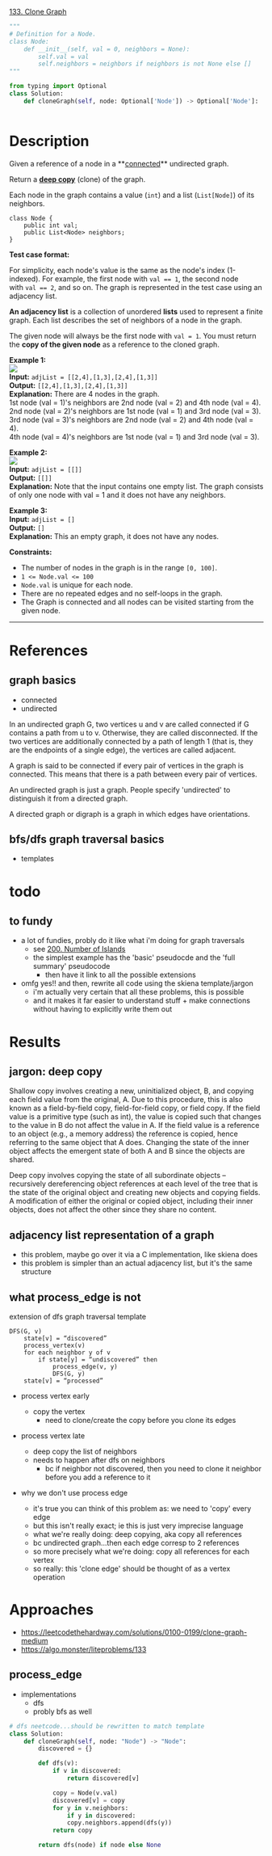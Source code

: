 [133. Clone Graph](https://leetcode.com/problems/clone-graph/)

```python
"""
# Definition for a Node.
class Node:
    def __init__(self, val = 0, neighbors = None):
        self.val = val
        self.neighbors = neighbors if neighbors is not None else []
"""

from typing import Optional
class Solution:
    def cloneGraph(self, node: Optional['Node']) -> Optional['Node']:
        
```

# Description

Given a reference of a node in a **[connected](https://en.wikipedia.org/wiki/Connectivity_(graph_theory)#Connected_graph)** undirected graph.

Return a [**deep copy**](https://en.wikipedia.org/wiki/Object_copying#Deep_copy) (clone) of the graph.

Each node in the graph contains a value (`int`) and a list (`List[Node]`) of its neighbors.
```
class Node {
    public int val;
    public List<Node> neighbors;
}

```

**Test case format:**

For simplicity, each node's value is the same as the node's index (1-indexed). For example, the first node with `val == 1`, the second node with `val == 2`, and so on. The graph is represented in the test case using an adjacency list.

**An adjacency list** is a collection of unordered **lists** used to represent a finite graph. Each list describes the set of neighbors of a node in the graph.

The given node will always be the first node with `val = 1`. You must return the **copy of the given node** as a reference to the cloned graph.

**Example 1:**  
![](!assets/attachments/Pasted%20image%2020240417141642.png)  
**Input:** `adjList = [[2,4],[1,3],[2,4],[1,3]]`  
**Output:** `[[2,4],[1,3],[2,4],[1,3]]`  
**Explanation:** There are 4 nodes in the graph.  
1st node (val = 1)'s neighbors are 2nd node (val = 2) and 4th node (val = 4).  
2nd node (val = 2)'s neighbors are 1st node (val = 1) and 3rd node (val = 3).  
3rd node (val = 3)'s neighbors are 2nd node (val = 2) and 4th node (val = 4).  
4th node (val = 4)'s neighbors are 1st node (val = 1) and 3rd node (val = 3).  

**Example 2:**  
![](!assets/attachments/Pasted%20image%2020240417141707.png)  
**Input:** `adjList = [[]]`  
**Output:** `[[]]`  
**Explanation:** Note that the input contains one empty list. The graph consists of only one node with val = 1 and it does not have any neighbors.

**Example 3:**  
**Input:** `adjList = []`  
**Output:** `[]`  
**Explanation:** This an empty graph, it does not have any nodes.

**Constraints:**
- The number of nodes in the graph is in the range `[0, 100]`.
- `1 <= Node.val <= 100`
- `Node.val` is unique for each node.
- There are no repeated edges and no self-loops in the graph.
- The Graph is connected and all nodes can be visited starting from the given node.

---

# References

## graph basics
- connected
- undirected



In an undirected graph G, two vertices u and v are called connected if G contains a path from u to v. Otherwise, they are called disconnected. If the two vertices are additionally connected by a path of length 1 (that is, they are the endpoints of a single edge), the vertices are called adjacent.

A graph is said to be connected if every pair of vertices in the graph is connected. This means that there is a path between every pair of vertices. 



An undirected graph is just a graph. People specify 'undirected' to distinguish it from a directed graph.

A directed graph or digraph is a graph in which edges have orientations.

## bfs/dfs graph traversal basics
- templates




# todo

## to fundy
- a lot of fundies, probly do it like what i'm doing for graph traversals
	- see [200. Number of Islands](200.%20Number%20of%20Islands.md)
	- the simplest example has the 'basic' pseudocde and the 'full summary' pseudocode
		- then have it link to all the possible extensions
- omfg yes!! and then, rewrite all code using the skiena template/jargon
	- i'm actually very certain that all these problems, this is possible
	- and it makes it far easier to understand stuff + make connections without having to explicitly write them out

# Results
## jargon: deep copy

Shallow copy involves creating a new, uninitialized object, B, and copying each field value from the original, A. Due to this procedure, this is also known as a field-by-field copy, field-for-field copy, or field copy. If the field value is a primitive type (such as int), the value is copied such that changes to the value in B do not affect the value in A. If the field value is a reference to an object (e.g., a memory address) the reference is copied, hence referring to the same object that A does. Changing the state of the inner object affects the emergent state of both A and B since the objects are shared.

Deep copy involves copying the state of all subordinate objects – recursively dereferencing object references at each level of the tree that is the state of the original object and creating new objects and copying fields. A modification of either the original or copied object, including their inner objects, does not affect the other since they share no content.


## adjacency list representation of a graph
- this problem, maybe go over it via a C implementation, like skiena does
- this problem is simpler than an actual adjacency list, but it's the same structure


## what process_edge is not

extension of dfs graph traversal template
```
DFS(G, v) 
	state[v] = “discovered” 
	process_vertex(v) 
	for each neighbor y of v
		if state[y] = “undiscovered” then 
			process_edge(v, y)
			DFS(G, y) 
	state[v] = “processed” 
```



- process vertex early
	- copy the vertex
		- need to clone/create the copy before you clone its edges
- process vertex late
	- deep copy the list of neighbors
	- needs to happen after dfs on neighbors
		-  bc if neighbor not discovered, then you need to clone it neighbor before you add a reference to it


- why we don't use process edge
	- it's true you can think of this problem as: we need to 'copy' every edge
	- but this isn't really exact; ie this is just very imprecise language
	- what we're really doing: deep copying, aka copy all references
	- bc undirected graph...then each edge corresp to 2 references
	- so more precisely what we're doing: copy all references for each vertex
	- so really: this 'clone edge' should be thought of as a vertex operation


# Approaches


- https://leetcodethehardway.com/solutions/0100-0199/clone-graph-medium
- https://algo.monster/liteproblems/133


## process_edge
- implementations
	- dfs
	- probly bfs as well

```python
# dfs neetcode...should be rewritten to match template
class Solution:
    def cloneGraph(self, node: "Node") -> "Node":
        discovered = {}

        def dfs(v):
            if v in discovered:
                return discovered[v]

            copy = Node(v.val)
            discovered[v] = copy
            for y in v.neighbors:
	            if y in discovered:
                copy.neighbors.append(dfs(y))
            return copy

        return dfs(node) if node else None

```



